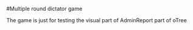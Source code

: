 #Multiple round dictator game

The game is just for testing the visual part of AdminReport part of oTree
